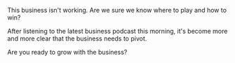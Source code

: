 This business isn't working. Are we sure we know where to play and how to win? 

After listening to the latest business podcast this morning, it's become more and more clear that the business needs to pivot. 

Are you ready to grow with the business? 